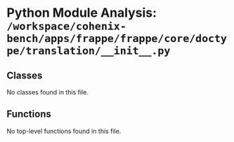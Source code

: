 # Python Module Analysis: `/workspace/cohenix-bench/apps/frappe/frappe/core/doctype/translation/__init__.py`

## Classes

No classes found in this file.


## Functions

No top-level functions found in this file.
